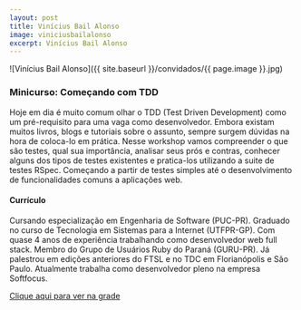 ```yaml
---
layout: post
title: Vinícius Bail Alonso
image: viniciusbailalonso
excerpt: Vinícius Bail Alonso
---
```

![Vinícius Bail Alonso]({{ site.baseurl }}/convidados/{{ page.image }}.jpg)


### Minicurso: Começando com TDD

Hoje em dia é muito comum olhar o TDD (Test Driven Development) como um pré-requisito para uma vaga como desenvolvedor. Embora existam muitos livros, blogs e tutoriais sobre o assunto, sempre surgem dúvidas na hora de coloca-lo em prática. Nesse workshop vamos compreender o que são testes, qual sua importância, analisar seus prós e contras, conhecer alguns dos tipos de testes existentes e pratica-los utilizando a suite de testes RSpec.
Começando a partir de testes simples até o desenvolvimento de funcionalidades comuns a aplicações web.

#### Currículo
Cursando especialização em Engenharia de Software (PUC-PR). Graduado no curso de Tecnologia em Sistemas para a Internet (UTFPR-GP). Com quase 4 anos de experiência trabalhando como desenvolvedor web full stack. Membro do Grupo de Usuários Ruby do Paraná (GURU-PR). Já palestrou em edições anteriores do FTSL e no TDC em Florianópolis e São Paulo. Atualmente trabalha como desenvolvedor pleno na empresa Softfocus.

[Clique aqui para ver na grade](http://sistema.ftsl.org.br/ftsl9/grade/detail.html?pid=213)

